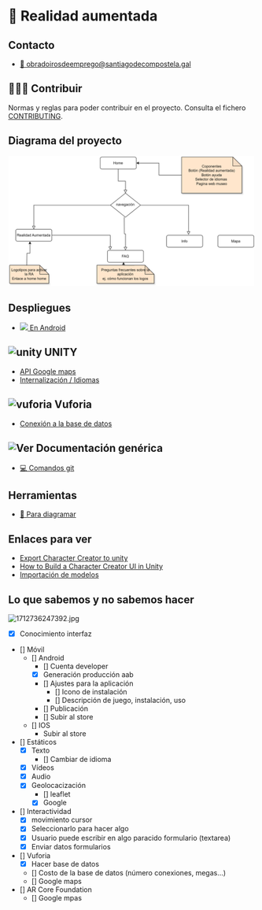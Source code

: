 # 📱 Realidad aumentada

## Contacto

- [📧 obradoirosdeemprego@santiagodecompostela.gal](obradoirosdeemprego@santiagodecompostela.gal)

## 🧑‍🤝‍🧑 Contribuir

Normas y reglas para poder contribuir en el proyecto. Consulta el fichero [CONTRIBUTING](./CONTRIBUTING.md).

## Diagrama del proyecto

<a rel="noopener noreferrer" href="https://viewer.diagrams.net/?tags=%7B%7D&highlight=0000ff&edit=_blank&layers=1&nav=1&title=appventurers-application-diagram.drawio#R7VvbUuM4EP2aVO0%2BhLLjG3kkGQKzGxYG2Lm9TCm24miQrYwtEzJfvy1b8n2SEJIJLFBUYXXastR9%2BnS3YjrGMHg4i9B8dsE8TDs9zXvoGO86PfgxLfgjJMtM4lh2JvAj4mUivRDckJ9YCjUpTYiH44oiZ4xyMq8KXRaG2OUVGYoitqiqTRmtPnWOfNwQ3LiINqWfiMdnmfS45xTyc0z8mXqybvezTwKklOVO4hny2KIkMk47xjBijGdXwcMQU2E8ZZdP75ef6PjOPvvrQ%2FwD%2FTv4%2B%2Fafj91sstFjbsm3EOGQ73bqXjb1PaKJtJfcK18qA0YsCT0sJtE6xmDGAwqXOlx%2Bx5wvpcNRwhmIWMRnzGchomPG5lJvykIu1XQxxqF3IhwL4wll7l0mGhFK5TNgJPWPYRTziN3lvhMT5I4QyhRNMB0g985PFzpklEXwUchCLKbyAAxyL8XiTgvpAD8Q%2FlnMdWTJ0Rf5GHH97kGtSQyWcrChP6TfYpZELl6hZ8iwQJGPV80nA0%2FsqYRt6e0zzALMoyUoRJgiTu6rAYBkHPm5XoEVuJBweQR0jAZ0zmHmFfARNl3MCMc3c5TaYwGMU4VUGSqws4FPURxLo6%2FBweN8co8jjh9WWlEx4LEMf8l%2Fig0WBZnoSjYrEYmp7cnu1vqQXY%2F6Fx3UOw4%2Fe8PwczYMv2U1AW4cjXKmK0ZgW4UKm05jWFcdNvkDt0eS3UBSiO6xj1zSGRqdgRE2g3nGgkkSrw%2FkijcFVkYoIFRY5hzTe8yJi1rCHVHihzBwwbE4aocJPJKEPozsYnSbwrJr7pEGDN2s0IButvCA1sIDxzvggc%2Bm%2F%2B1Ed7Sr29H518icRl%2Fff1c88ISwbw3sFgIo%2BTXPlqVcWWTO9mwpBlc4IrBt4dQnZtBWW%2FQ2DGHjUBl01apL8Tdkc6A4AH%2Fc6dkUdjLwyD1c%2BuJyAIWmikvtj2sM0eIhTywsCeAe5KE%2F1V2wnNKN6%2BZCy8RDG996gynU6cDH0BPgdIuEBUgsGAWCBcJJPC%2FduXa%2BK%2BSTEIlIwhNRdicxZr%2B6uQZ4YJk5TvMCx%2Bs5aZLnk8uEUxJiKfdQdHcpiISniD3SrDKBpckO0pjKQZ2eMRqd2sPhHsnGstbWHL02rskLkZ1DtZkqxsAc0MSxOLOAcCByIWaQAAYVw%2BuTFm%2BfhlT4B5TF2tOCUf551R7v1qrMtuxitHjc3pfDnYNml0f0Ym3ZBZwTLbOJepYafyl%2FWMyVjp7e2K2KmnJa6t6OUaK5X8fXl5PJxeXy2z9npmzcd5iWaqWkqmGcCsaMemmS7UfeVD5JqM3TzaGoiiGnNlO248ZMWxSurXY9brDR6ORDs1h94Z2noVVLTsP4ja1nq937DbtfoDn63xnedmrp9%2FjQhle95Ctu%2BkucvkdKL1P1Kuo5%2FCFAk93tGmrrxeCm9F5H%2F28md11vYP0qwn4CHY6oNacRdhPZIkEGnkRY1ZtoTolbPrxoFJ%2F4%2BxHouZlCwMRsSegSQLlog2hay1JAffzKq9Ge%2Bg6kXimUCbD%2FO8tR%2Fel8t009WnCOaToV1jnq9501zJOOGqVpXuLaVrnIBbdr5qGPUfRds%2BATC1azVrD2t2Q0qzaPXlvJvhnNfMveEvZ6BfJrzg2L6NOcfjn6uiAxtgq%2F7QNm1VcCL7lq6NXOtbeNsUNXDc2vxd6HU9aIs5fem1jas%2BtNmmeDr47dCqaytQZTWeY6ptqWHPfMbi3HVytj7znSW52WjC3pzXBqhzH1eNodv606IiwF2Y2LQ9EE1XuSBQkoCjfoR%2FZFUV2raqrWVyYcq0lRK7%2B%2BkI%2B7xi5HoU9x8Ty9RommtSEl1rGAKIRSiDgeiBiPn%2BjGVQVDhSuzVjOep01o4Un7RyLeLEuJrbuQyz4BFUfLYl0pqPb0I4kJF41wjGjaKhdfwMBas%2Fl%2F0ci%2B9KyYU9AhsmJrvDYPMdJ4BZHesH4pZFPbyk%2BEwdwZod4YLVkiFhxzyEBqNJixiPwEfZS%2FdAEcpDxjaBWNG3GnnDPCMehcKSfoNdEFeqgojlHM1WoYpWgekwlVZxcBsB4JB4xzFkilQ7FO%2FkaGogHbamLA3NOhRSsGmm%2FI3aD0pKoJAdgkz8OnVl2UT3%2BkSL0oQ%2FFU3CasRFxET6Q4IJ6XVlXy%2FZhxqvbOLCTXcvtCxOD2KU1jdAY3YphhMBd5LLWHNYBfsNBQVCQWrHUIY70Yw69Qj%2FiQhbB8RFK3YgDNAgvgQGXHEUeTHNKPxsfK%2BFqPD5WwWxihDQ31pLAzNDQbFMUIzXr5jRF2wAj6c%2BODZqP0xge74gNrY3Q8Fz5oloKKD4w3PtgLH9jVvuTwhNB8j%2BGNEHZFCM7G8Ng%2FIcCw%2BDehrJUs%2FtnKOP0P">
    <img src="./images/appventurers-application-diagram.drawio.svg" width="500" alt="Ver diagrama">
</a>

## Despliegues

- [<img width="18" src="https://github.com/webferrol/appventurers-doc/assets/35032717/201fbb2f-66a7-45c1-a54e-674f04a8ca90"> En Android](./deploys/android.md)

## <img src="https://github.com/webferrol/appventurers-doc/assets/35032717/5d1edad5-8fac-4093-8752-4ca291d96b26" width="24" alt="unity"> UNITY

- [API Google maps](./unity/google-maps-api.md)
- [Internalización / Idiomas](./unity/internationalization.md)

## <img src="https://github.com/webferrol/appventurers-doc/assets/35032717/ddd196af-9842-4560-9666-f121e69ec1d7" width="24" alt="vuforia"> Vuforia

- [Conexión a la base de datos](./vuforia/connection-ddbb.md)

## <img src="https://github.com/webferrol/appventurers-doc/assets/35032717/507c607e-57aa-412b-ae81-bf31f9213650" width="24" alt="Ver"> Documentación genérica

- [💻 Comandos git](./other/git-commands.md)

## Herramientas

- [📐 Para diagramar](https://www.drawio.com/blog/move-diagrams-net)

## Enlaces para ver

- [Export Character Creator to unity](https://youtu.be/tgirPjknAv4)
- [How to Build a Character Creator UI in Unity](https://www.youtube.com/watch?v=xS8tuHg0-rc)
- [Importación de modelos](https://docs.unity3d.com/Manual/models-importing.html)


## Lo que sabemos y no sabemos hacer

![1712736247392.jpg](https://github.com/webferrol/appventurers-doc/assets/35032717/36f2ddf0-9cce-4d23-80c7-85dc84f193a2)

- [x] Conocimiento interfaz
- [] Móvil
    - [] Android
        - [] Cuenta developer
        - [x] Generación producción aab
        - [] Ajustes para la aplicación
            - [] Icono de instalación
            - [] Descripción de juego, instalación, uso   
        - [] Publicación
        - [] Subir al store
    - [] IOS
        - Subir al store
- [] Estáticos
    - [x] Texto
        - [] Cambiar de idioma
    - [x] Vídeos
    - [x] Audio
    - [x] Geolocacización
        - [] leaflet
        - [x] Google
- [] Interactividad
    - [x] movimiento cursor
    - [x] Seleccionarlo para hacer algo
    - [x] Usuario puede escribir en algo paracido formulario (textarea)
    - [x] Enviar datos formularios

- [] Vuforia
    - [x] Hacer base de datos
    - [] Costo de la base de datos (número conexiones, megas...)
    - [] Google maps
- [] AR Core Foundation
    - [] Google mpas

